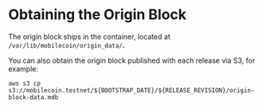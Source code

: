 # Obtaining the Origin Block

The origin block ships in the container, located at `/var/lib/mobilecoin/origin_data/`**.**

You can also obtain the origin block published with each release via S3, for example:

`aws s3 cp s3://mobilecoin.testnet/${BOOTSTRAP_DATE}/${RELEASE_REVISION}/origin-block-data.mdb`

